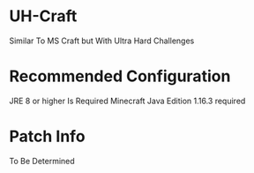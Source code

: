 # UH-Craft
Similar To MS Craft but With Ultra Hard Challenges
# Recommended Configuration
JRE 8 or higher Is Required
Minecraft Java Edition 1.16.3 required
# Patch Info
To Be Determined

